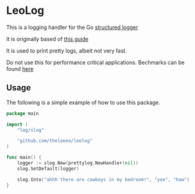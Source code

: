 # LeoLog
This is a logging handler for the Go [structured logger](https://pkg.go.dev/log/slog)

It is originally based of [this guide](https://dusted.codes/creating-a-pretty-console-logger-using-gos-slog-package)

It is used to print pretty logs, albeit not very fast.

Do not use this for performance critical applications.
Bechmarks can be found [here](https://www.youtube.com/watch?v=dQw4w9WgXcQ)

## Usage

The following is a simple example of how to use this package.

```go
package main

import (
    "log/slog"

    "github.com/theleeeo/leolog"
)

func main() {
    logger := slog.New(prettylog.NewHandler(nil))
    slog.SetDefault(logger)

    slog.Into("ahhh there are cowboys in my bedroom!", "yee", "haw")
}
```